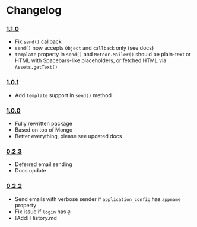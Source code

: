 Changelog
=========

### [1.1.0](https://github.com/VeliovGroup/Meteor-Mailer/releases/tag/v1.0.1)
 * Fix `send()` callback
 * `send()` now accepts `Object` and `callback` only (see docs)
 * `template` property in `send()` and `Meteor.Mailer()` should be plain-text or HTML with Spacebars-like placeholders, or fetched HTML via `Assets.getText()`

### [1.0.1](https://github.com/VeliovGroup/Meteor-Mailer/releases/tag/v1.0.1)
 * Add `template` support in `send()` method

### [1.0.0](https://github.com/VeliovGroup/Meteor-Mailer/releases/tag/v1.0.0)
 * Fully rewritten package
 * Based on top of Mongo
 * Better everything, please see updated docs

### [0.2.3](https://github.com/VeliovGroup/Meteor-Mailer/releases/tag/v0.2.3)
 * Deferred email sending
 * Docs update

### [0.2.2](https://github.com/VeliovGroup/Meteor-Mailer/releases/tag/v0.2.2)

 * Send emails with verbose sender if `application_config` has `appname` property
 * Fix issue if `login` has `@`
 * [Add] History.md